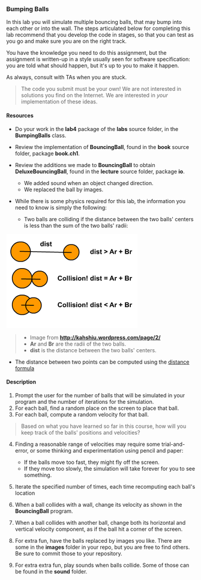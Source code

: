 ### Bumping Balls
In this lab you will simulate multiple bouncing balls, that may bump
into each other or into the wall.  The steps articulated below for completing
this lab recommend that you develop the code in stages, so that you can test
as you go and make sure you are on the right track.

You have the knowledge you need to do this assignment, but the assignment
is written-up in a style usually seen for software specification:  you are
told what should happen, but it's up to you to make it happen.

As always, consult with TAs when you are stuck.

> The code you submit must be your own!
> We are not interested in solutions you find on the Internet.  We are interested
> in *your* implementation of these ideas.

#### Resources

* Do your work in the **lab4** package of the **labs** source
folder, in the **BumpingBalls** class.

* Review the implementation of **BouncingBall**,
found in the **book** source folder, package **book.ch1**.
* Review the additions we made to **BouncingBall** to obtain
**DeluxeBouncingBall**, found in the **lecture** source folder,
package **io**.

   * We added sound when an object changed direction.
   * We replaced the ball by images.

* While there is some physics required for this lab, the information
you need to know is simply the following:

   * Two balls are colliding if the distance between the two balls' centers
is less than the sum of the two balls' radii:

![Image distance](collision23.png)

  > * Image from **http://kahshiu.wordpress.com/page/2/**
  > * **Ar** and **Br** are the radii of the two balls.
  > * **dist** is the distance between the two balls' centers.


* The distance between two points can be computed using the [distance formula](http://www.purplemath.com/modules/distform.htm)

#### Description

1. Prompt the user for the number of balls that will be simulated in
your program and the number of iterations for the simulation.
2. For each ball, find a random place on the screen to place that ball.
3. For each ball, compute a random velocity for that ball.

> Based on what you have learned so far in this course, how will you keep
> track of the balls' positions and velocities?


4. Finding a reasonable range of velocities may require some trial-and-error, or
some thinking and experimentation using pencil and paper:

    * If the balls move too fast, they might fly off the screen.
    * If they move too slowly, the simulation will take forever for you to see something.

5. Iterate the specified number of times, each time recomputing
each ball's location
6. When a ball collides with a wall, change its velocity as shown
in the **BouncingBall** program.
7. When a ball collides with another ball, change both its horizontal and
vertical velocity component, as if the ball hit a corner of the screen.
8. For extra fun, have the balls replaced by images you like.  There
are some in the **images** folder in your repo, but you are free
to find others.  Be sure to commit those to your repository.
9. For extra extra fun, play sounds when balls collide.  Some of those can be found
in the **sound** folder.
